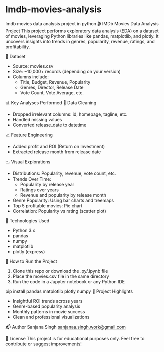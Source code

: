 # Imdb-movies-analysis
Imdb movies data analysis project in python
🎬 IMDb Movies Data Analysis Project
This project performs exploratory data analysis (EDA) on a dataset of movies, leveraging Python libraries like pandas, matplotlib, and plotly. It uncovers insights into trends in genres, popularity, revenue, ratings, and profitability.

📁 Dataset
- Source: movies.csv
- Size: ~10,000+ records (depending on your version)
- Columns include:
  - Title, Budget, Revenue, Popularity
  - Genres, Director, Release Date
  - Vote Count, Vote Average, etc.

📊 Key Analyses Performed
🧹 Data Cleaning
- Dropped irrelevant columns: id, homepage, tagline, etc.
- Handled missing values
- Converted release_date to datetime

📈 Feature Engineering
- Added profit and ROI (Return on Investment)
- Extracted release month from release date

📉 Visual Explorations
- Distributions: Popularity, revenue, vote count, etc.
- Trends Over Time:
  - Popularity by release year
  - Ratings over years
  - Revenue and popularity by release month
- Genre Popularity: Using bar charts and treemaps
- Top 5 profitable movies: Pie chart
- Correlation: Popularity vs rating (scatter plot)

📎 Technologies Used
- Python 3.x
- pandas
- numpy
- matplotlib
- plotly (express)

📁 How to Run the Project
1. Clone this repo or download the .py/.ipynb file
2. Place the movies.csv file in the same directory
3. Run the code in a Jupyter notebook or any Python IDE

pip install pandas matplotlib plotly numpy
📌 Project Highlights
- Insightful ROI trends across years
- Genre-based popularity analysis
- Monthly patterns in movie success
- Clean and professional visualizations

📬 Author
Sanjana Singh
sanjanaa.singh.work@gmail.com

📝 License
This project is for educational purposes only.
Feel free to contribute or suggest improvements!



